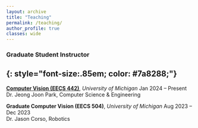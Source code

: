 ```yaml
---
layout: archive
title: "Teaching"
permalink: /teaching/
author_profile: true
classes: wide
---
```


### Graduate Student Instructor
{: style="font-size:.85em; color: #7a8288;"}
---

**[Computer Vision (EECS 442)](https://eecs442.github.io/)**, *University of Michigan* <span class="pull-right">Jan 2024 – Present</span>  
<span class="small-grey"><i class="fas fa-user" aria-hidden="true"></i>  Dr. Jeong Joon Park, Computer Science & Engineering</span>

**Graduate Computer Vision (EECS 504)**, *University of Michigan* <span class="pull-right">Aug 2023 – Dec 2023</span>  
<span class="small-grey"><i class="fas fa-user" aria-hidden="true"></i>  Dr. Jason Corso, Robotics</span>
